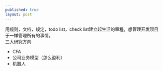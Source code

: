 ```yaml
---
published: true
layout: post
---
```

用规则，文档，规定，todo list，check list建立起生活的章程，想管理开发项目于一样管理所有的事情。  
三大研究方向   
-   CFA
-   公司业务模型（怎么盈利）
-   机器人
